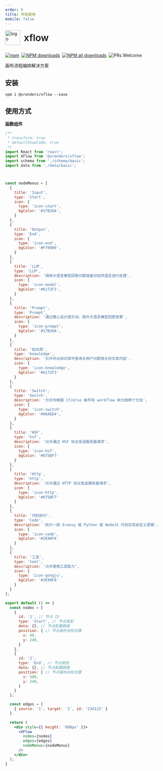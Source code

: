 ```yaml
---
order: 0
title: 开始使用
mobile: false
---
```


<div style="display:flex;align-items:center;margin-bottom:24px">
  <img src="https://img.alicdn.com/tfs/TB17UtINiLaK1RjSZFxXXamPFXa-606-643.png" alt="logo" width="48px"/>
  <span style="font-size:30px;font-weight:600;display:inline-block;margin-left:12px">xflow</span>
</div>
<p style="display:flex;justify-content:space-between;width:440px">
  <a href="https://www.npmjs.com/package/@xrenders/data-render" target="_blank">
    <img alt="npm" src="https://img.shields.io/npm/v/@xrenders/data-render.svg?maxAge=3600&style=flat-square">
  </a>
  <a href="https://npmjs.org/package/@xrenders/data-render" target="_blank">
    <img alt="NPM downloads" src="https://img.shields.io/npm/dm/@xrenders/data-render.svg?style=flat-square">
  </a>
  <a href="https://npmjs.org/package/@xrenders/data-render" target="_blank">
    <img alt="NPM all downloads" src="https://img.shields.io/npm/dt/@xrenders/data-render.svg?style=flat-square">
  </a>
  <a>
    <img alt="PRs Welcome" src="https://img.shields.io/badge/PRs-welcome-brightgreen.svg?style=flat-square">
  </a>
</p>

画布流程编排解决方案


## 安装
```shell
npm i @xrenders/xflow --save
```

## 使用方式

**函数组件**

```jsx
/**
 * transform: true
 * defaultShowCode: true
 */
import React from 'react';
import XFlow from '@xrenders/xflow';
import schema from './schema/basic';
import data from './data/basic';



const nodeMenus = [
  {
    title: 'Input',
    type: 'Start',
    icon: {
      type: 'icon-start',
      bgColor: '#17B26A',
    }
  },
  {
    title: 'Output',
    type: 'End',
    icon: {
      type: 'icon-end',
      bgColor: '#F79009',
    }
  },
  { 
    title: 'LLM',
    type: 'LLM',
    description: '调用大语言模型回答问题或者对自然语言进行处理',
    icon: {
      type: 'icon-model',
      bgColor: '#6172F3',
    }
  },
  { 
    title: 'Prompt',
    type: 'Prompt',
    description: '通过精心设计提示词，提升大语言模型回答效果',
    icon: {
      type: 'icon-prompt',
      bgColor: '#17B26A',
    }
  },
  { 
    title: '知识库', 
    type: 'knowledge',
    description: '允许你从知识库中查询与用户问题相关的文本内容',
    icon: {
      type: 'icon-knowledge',
      bgColor: '#6172F3'
    }
  },
  { 
    title: 'Switch', 
    type: 'Switch',
    description: '允许你根据 if/else 条件将 workflow 拆分成两个分支',
    icon: {
      type: 'icon-switch',
      bgColor: '#06AED4',
    }
  },
  { 
    title: 'HSF', 
    type: 'hsf',
    description: '允许通过 HSF 协议发送服务器请求',
    icon: {
      type: 'icon-hsf',
      bgColor: '#875BF7'
    }
  },
  { 
    title: 'Http', 
    type: 'http',
    description: '允许通过 HTTP 协议发送服务器请求',
    icon: {
      type: 'icon-http',
      bgColor: '#875BF7'
    }
  },
  {
    title: '代码执行',
    type: 'Code',
    description: '执行一段 Groovy 或 Python 或 NodeJS 代码实现自定义逻辑',
    icon: {
      type: 'icon-code',
      bgColor: '#2E90FA'
    }
  },
  {
    title: '工具',
    type: 'tool',
    description: '允许使用工具能力',
    icon: {
      type: 'icon-gongju',
      bgColor: '#2E90FA'
    }
  }
];

export default () => {
  const nodes = [
    {
      id: '1', // 节点 ID
      type: 'Start', // 节点类型
      data: {}, // 节点配置数据
      position: { // 节点画布坐标位置
        x: 40,
        y: 240,
      }
    },
    {
      id: '2',
      type: 'End', // 节点类型
      data: {}, // 节点配置数据
      position: { // 节点画布坐标位置
        x: 500,
        y: 240,
      }
    }
  ];

  const edges = [
    { source: '1', target: '2', id: '234123' }
  ]

  return (
    <div style={{ height: '600px' }}>
      <XFlow 
        nodes={nodes}
        edges={edges}
        nodeMenus={nodeMenus}
      />
    </div>
  );
}
```